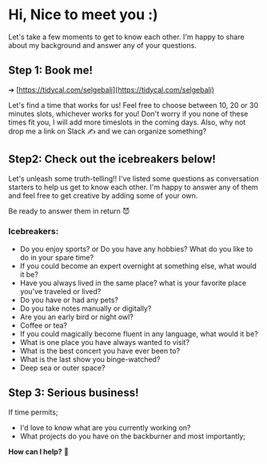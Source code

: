 # Hi, Nice to meet you :)
Let's take a few moments to get to know each other. I'm happy to share about my background and answer any of your questions. 

## Step 1: Book me!
➔ [https://tidycal.com/selgebali](https://tidycal.com/selgebali)

Let's find a time that works for us! Feel free to choose between 10, 20 or 30 minutes slots, whichever works for you! 
Don't worry if you none of these times fit you, I will add more timeslots in the coming days. 
Also, why not drop me a link on Slack ✍️ and we can organize something?

## Step2: Check out the icebreakers below! 
Let's unleash some truth-telling!! I've listed some questions as conversation starters to help us get to know each other. 
I'm happy to answer any of them and feel free to get creative by adding some of your own. 

Be ready to answer them in return 😈 

### Icebreakers:
- Do you enjoy sports? or Do you have any hobbies? What do you like to do in your spare time?
- If you could become an expert overnight at something else, what would it be?
- Have you always lived in the same place? what is your favorite place you've traveled or lived? 
- Do you have or had any pets? 
- Do you take notes manually or digitally?
- Are you an early bird or night owl?
- Coffee or tea?
- If you could magically become fluent in any language, what would it be?
- What is one place you have always wanted to visit?
- What is the best concert you have ever been to?
- What is the last show you binge-watched?
- Deep sea or outer space?

## Step 3: Serious business!
If time permits;
- I'd love to know what are you currently working on? 
- What projects do you have on the backburner and most importantly;

**How can I help?** 🙌
